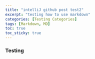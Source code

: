 ```yaml
---
title: "intelliJ github post test2"
excerpt: "testing how to use markdown"
categories: [Testing Categories]
tags: [Markdown, MD]
toc: true
toc_sticky: true
---
```


### Testing